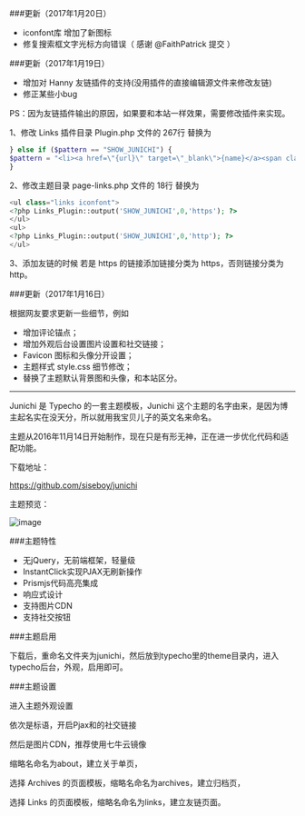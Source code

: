 ###更新（2017年1月20日）

- iconfont库 增加了新图标
- 修复搜索框文字光标方向错误（ 感谢 @FaithPatrick 提交 ）

###更新（2017年1月19日）

- 增加对 Hanny 友链插件的支持(没用插件的直接编辑源文件来修改友链)
- 修正某些小bug

PS：因为友链插件输出的原因，如果要和本站一样效果，需要修改插件来实现。

1、修改 Links 插件目录 Plugin.php 文件的 267行 替换为 

```php
} else if ($pattern == "SHOW_JUNICHI") {
$pattern = "<li><a href=\"{url}\" target=\"_blank\">{name}</a><span class=\"more\">（{title}）</span></li>\n";
}
```
2、修改主题目录 page-links.php 文件的 18行 替换为

```php
<ul class="links iconfont">
<?php Links_Plugin::output('SHOW_JUNICHI',0,'https'); ?>
</ul>
<ul>
<?php Links_Plugin::output('SHOW_JUNICHI',0,'http'); ?>
</ul> 
```

3、添加友链的时候 若是 https 的链接添加链接分类为 https，否则链接分类为 http。

###更新（2017年1月16日）

根据网友要求更新一些细节，例如

- 增加评论锚点；
- 增加外观后台设置图片设置和社交链接；
- Favicon 图标和头像分开设置；
- 主题样式 style.css 细节修改；
- 替换了主题默认背景图和头像，和本站区分。

<hr>

Junichi 是 Typecho 的一套主题模板，Junichi 这个主题的名字由来，是因为博主起名实在没天分，所以就用我宝贝儿子的英文名来命名。

主题从2016年11月14日开始制作，现在只是有形无神，正在进一步优化代码和适配功能。

下载地址：

https://github.com/siseboy/junichi

主题预览：

![image](https://oh34w4h6l.qnssl.com/screenshot.jpg?imageView3)

###主题特性

 - 无jQuery，无前端框架，轻量级
 - InstantClick实现PJAX无刷新操作
 - Prismjs代码高亮集成
 - 响应式设计
 - 支持图片CDN
 - 支持社交按钮

###主题启用

下载后，重命名文件夹为junichi，然后放到typecho里的theme目录内，进入typecho后台，外观，启用即可。

###主题设置

进入主题外观设置

依次是标语，开启Pjax和的社交链接

然后是图片CDN，推荐使用七牛云镜像

缩略名命名为about，建立关于单页，

选择 Archives 的页面模板，缩略名命名为archives，建立归档页，

选择 Links 的页面模板，缩略名命名为links，建立友链页面。